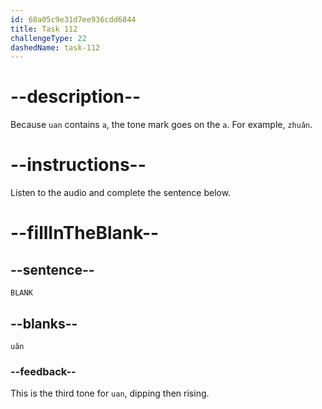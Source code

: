 ```yaml
---
id: 68a05c9e31d7ee936cdd6844
title: Task 112
challengeType: 22
dashedName: task-112
---
```


<!-- (Audio) A: guǎn -->

# --description--

Because `uan` contains `a`, the tone mark goes on the `a`. For example, `zhuǎn`.

# --instructions--

Listen to the audio and complete the sentence below.

# --fillInTheBlank--

## --sentence--

`BLANK`

## --blanks--

`uǎn`

### --feedback--

This is the third tone for `uan`, dipping then rising.
